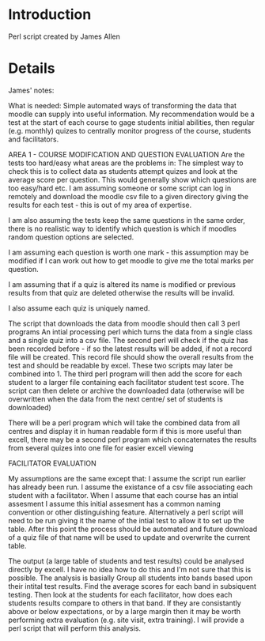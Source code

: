 # Introduction #

Perl script created by James Allen


# Details #
James' notes:

What is needed:
Simple automated ways of transforming the data that moodle can supply into useful information.
My recommendation would be a test at the start of each course to gage students initial abilities, then regular (e.g. monthly) quizes to centrally monitor progress of the course, students and facilitators.

AREA 1 - COURSE MODIFICATION AND QUESTION EVALUATION
Are the tests too hard/easy what areas are the problems in:
The simplest way to check this is to collect data as students attempt quizes and look at the average score per question.  This would generally show which questions are too easy/hard etc.
I am assuming someone or some script can log in remotely and download the moodle csv file to a given directory giving the results for each test - this is out of my area of expertise.

I am also assuming the tests keep the same questions in the same order, there is no realistic way to identify which question is which if moodles random question options are selected.

I am assuming each question is worth one mark - this assumption may be modified if I can work out how to get moodle to give me the total marks per question.

I am assuming that if a quiz is altered its name is modified or previous results from that quiz are deleted otherwise the results will be invalid.

I also assume each quiz is uniquely named.

The script that downloads the data from moodle should then call 3 perl programs
An intial processing perl which turns the data from a single class and a single quiz into a csv file.
The second perl will check if the quiz has been recorded before - if so the latest results will be added, if not a record file will be created.  This record file should show the overall results from the test and should be readable by excel. These two scripts may later be combined into 1.
The third perl program will then add the score for each student to a larger file containing each facilitator student test score.
The script can then delete or archive the downloaded data (otherwise will be overwritten when the data from the next centre/ set of students is downloaded)

There will be a perl program which will take the combined data from all centres and display it in human readable form if this is more useful than excell, there may be a second perl program which concaternates the results from several quizes into one file for easier excell viewing

FACILITATOR EVALUATION

My assumptions are the same except that:
I assume the script run earlier has already been run.
I assume the existance of a csv file associating each student with a facilitator.
When I assume that each course has an intial assesment I assume this initial assesment has a common naming convention or other distinguishing feature.  Alternatively a perl script will need to be run giving it the name of the intial test to allow it to set up the table. After this point the process should be automated and future download of a quiz file of that name will be used to update and overwrite the current table.

The output (a large table of students and test results) could be analysed directly by excell. I have no idea how to do this and I'm not sure that this is possible.
The analysis is basially
Group all students into bands based upon their intital test results. Find the average scores for each band in subsiquent testing.
Then look at the students for each facilitator, how does each students results compare to others in that band.  If they are consistantly above or below expectations, or by a large margin then it may be worth performing extra evaluation (e.g. site visit, extra training).
I will provide a perl script that will perform this analysis.